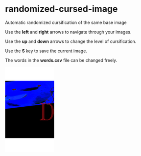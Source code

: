 # randomized-cursed-image
Automatic randomized cursification of the same base image

Use the **left** and **right** arrows to navigate through your images.

Use the **up** and **down** arrows to change the level of cursification.

Use the **S** key to save the current image.

The words in the **words.csv** file can be changed freely.

![Alt Text](cursed_chicks.gif)
